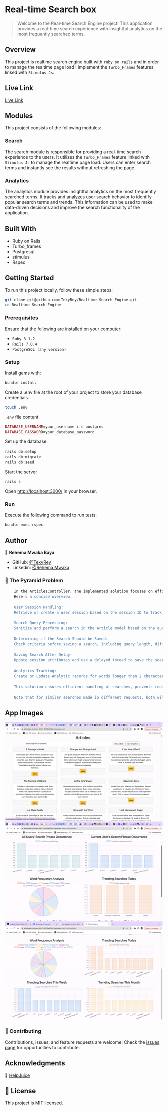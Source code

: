 # Real-time Search box

> Welcome to the Real-time Search Engine project! This application provides a real-time search experience with insightful analytics on the most frequently searched terms.

## Overview

This project is realtime search engine built with `ruby on rails` and in order to manage the realtime page load I implement the `Turbo_Frames` features linked with `Stimulus Js`.

## Live Link

[Live Link](https://afternoon-chamber-81037-211f2e61f0cf.herokuapp.com)

## Modules

This project consists of the following modules:

### Search

The search module is responsible for providing a real-time search experience to the users. It utilizes the `Turbo_Frames` feature linked with `Stimulus Js` to manage the realtime page load. Users can enter search terms and instantly see the results without refreshing the page.

### Analytics

The analytics module provides insightful analytics on the most frequently searched terms. It tracks and analyzes user search behavior to identify popular search terms and trends. This information can be used to make data-driven decisions and improve the search functionality of the application.

## Built With

- Ruby on Rails
- Turbo_frames
- Postgresql
- stimulus
- Rspec

## Getting Started

To run this project locally, follow these simple steps:

```bash
git clone git@github.com:TekyRey/Realtime-Search-Engine.git
cd Realtime-Search-Engine
```

### Prerequisites

Ensure that the following are installed on your computer:

- `Ruby 3.1.2`
- `Rails 7.0.4`
- `PostgreSQL (any version)`

### Setup

Install gems with:

```bash
bundle install
```

Create a .env file at the root of your project to store your database credentials.

```sh
touch .env
```

`.env` file content

```ruby
DATABASE_USERNAME=your_username i.e postgres
DATABASE_PASSWORD=your_database_password
```

Set up the database:

```bash
rails db:setup
rails db:migrate
rails db:seed
```

Start the server

```bash
rails s
```

Open [http://localhost:3000/](http://localhost:3000/]) in your browser.

### Run

Execute the following command to run tests:

```bash
bundle exec rspec
```

## Author

👤 **Rehema Mwaka Baya**

- GitHub: [@TekyRey](https://github.com/TekyRey)
- Linkedin: [@Rehema Mwaka](https://www.linkedin.com/in/rehema-mwaka-48a1801ab/)

### 🔭 The Pyramid Problem

```bash
    In the ArticlesController, the implemented solution focuses on efficient search handling and analytics tracking.
    Here's a concise overview:

    User Session Handling:
    Retrieve or create a user session based on the session ID to track user-specific information.

    Search Query Processing:
    Sanitize and perform a search in the Article model based on the query.

    Determining if the Search Should be Saved:
    Check criteria before saving a search, including query length, difference from the last search, and elapsed time.

    Saving Search After Delay:
    Update session attributes and use a delayed thread to save the search, accommodating users who are still typing.

    Analytics Tracking:
    Create or update Analytic records for words longer than 2 characters to track their occurrence.

    This solution ensures efficient handling of searches, prevents redundant saves, and tracks word occurrences for analytics.

    Note that for similar searches made in different requests, both will be saved, so results similar to those expected from a pyramid problem will be recorded. An example of this can be seen in the image below, where one person has searched for "a passag" and another has searched for "a passage", leading to the recording of very similar results. This could perhaps be an interesting problem to solve in a further development of the solution.
```

## App Images

![Local Image](/search.png)
![Local Image](/analytics.png)
![Local Image](/analytics1.png)


### 🤝 Contributing

Contributions, issues, and feature requests are welcome! Check the [issues page](../../issues/) for opportunities to contribute.

## Acknowledgments

🤝 [HelpJuice](https://www.Helpjuice.com)

## 📝 License

This project is MIT licensed.
